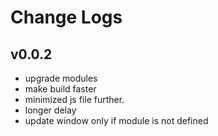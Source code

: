 # Change Logs

## v0.0.2

 - upgrade modules
 - make build faster
 - minimized js file further.
 - longer delay
 - update window only if module is not defined
